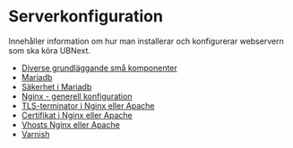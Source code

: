 # Serverkonfiguration

Innehåller information om hur man installerar och konfigurerar webservern som
ska köra UBNext.

- [Diverse grundläggande små komponenter](diverse.md)
- [Mariadb](mariadb.md)
- [Säkerhet i Mariadb](mariadb-sakerhet.md)
- [Nginx - generell konfiguration](nginx.md)
- [TLS-terminator i Nginx eller Apache](tls-terminator.md)
- [Certifikat i Nginx eller Apache](certifikat.md)
- [Vhosts Nginx eller Apache](vhosts.md)
- [Varnish](varnish.md)

